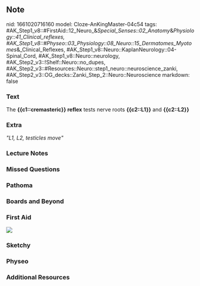 ## Note
nid: 1661020716160
model: Cloze-AnKingMaster-04c54
tags: #AK_Step1_v8::#FirstAid::12_Neuro_&_Special_Senses::02_Anatomy_&_Physiology::41_Clinical_reflexes, #AK_Step1_v8::#Physeo::03_Physiology::08_Neuro::15_Dermatomes_Myotomes_&_Clinical_Reflexes, #AK_Step1_v8::Neuro::KaplanNeurology::04-Spinal_Cord, #AK_Step1_v8::Neuro::neurology, #AK_Step2_v3::!Shelf::Neuro::no_dupes, #AK_Step2_v3::#Resources::Neuro::step1_neuro::neuroscience_zanki, #AK_Step2_v3::OG_decks::Zanki_Step_2::Neuro::Neuroscience
markdown: false

### Text
<div>
  <div>
    The <b>{{c1::cremasteric}} reflex</b> tests nerve roots
    <b>{{c2::L1}}</b> and <b>{{c2::L2}}</b>
  </div>
</div>

### Extra
<i>"L1, L2, testicles move"</i>

### Lecture Notes


### Missed Questions


### Pathoma


### Boards and Beyond


### First Aid
<img src="tmpEVA7Fx.png">

### Sketchy


### Physeo


### Additional Resources

